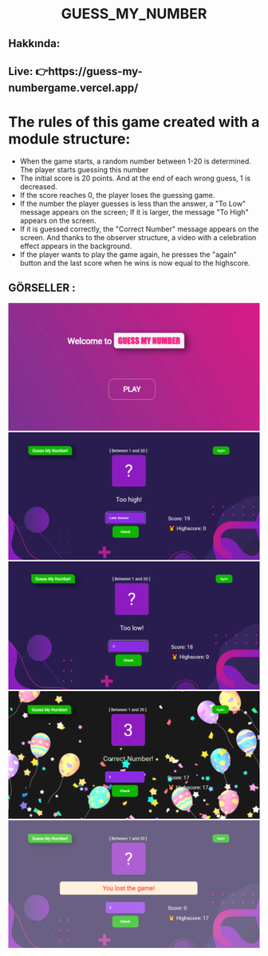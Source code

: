 # 
<h1 align="center"> GUESS_MY_NUMBER </h1>
<h2>Hakkında:</h2>

<h2>Live: 👉https://guess-my-numbergame.vercel.app/</h2>

<h1>The rules of this game created with a module structure:</h1>
<ul>
  <li>When the game starts, a random number between 1-20 is determined. The player starts guessing this number</li>
  <li>The initial score is 20 points. And at the end of each wrong guess, 1 is decreased.</li>
  <li>If the score reaches 0, the player loses the guessing game.</li>
  <li>If the number the player guesses is less than the answer, a "To Low" message appears on the screen; If it is larger, the message "To High" appears on the screen.</li>
  <li>If it is guessed correctly, the "Correct Number" message appears on the screen. And thanks to the observer structure, a video with a celebration effect appears in the background.</li>
  <li>If the player wants to play the game again, he presses the "again" button and the last score when he wins is now equal to the highscore.</li>
</ul>


<h2> GÖRSELLER :</h2>
<img src="readme-img/guess1.png"/>
<img src="readme-img/guess2.png"/>
<img src="readme-img/guess3.png"/>
<img src="readme-img/guess4.png"/>
<img src="readme-img/guess5.png"/>

